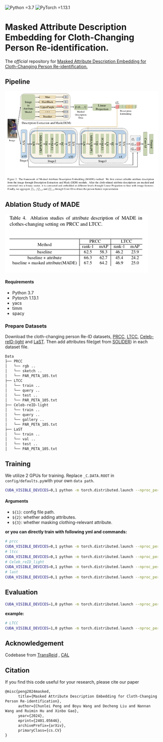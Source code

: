 ![Python =3.7](https://img.shields.io/badge/Python-=3.7-yellow.svg)
![PyTorch =1.13.1](https://img.shields.io/badge/PyTorch-=1.13.1-blue.svg)

# Masked Attribute Description Embedding for Cloth-Changing Person Re-identification.
The *official* repository for  [Masked Attribute Description Embedding for Cloth-Changing Person Re-identification.](http://arxiv.org/abs/2401.05646)

## Pipeline

![framework](figs/framework.png)

## Ablation Study of MADE

![framework](figs/ablation.png)



#### Requirements
- Python 3.7
- Pytorch 1.13.1
- yacs
- timm
- spacy

### Prepare Datasets


Download the cloth-changing person Re-ID datasets, [PRCC](http://www.isee-ai.cn/%7Eyangqize/clothing.html), [LTCC](https://naiq.github.io/LTCC_Perosn_ReID.html), [Celeb-reID-light](https://github.com/Huang-3/Celeb-reID) and [LaST](https://github.com/shuxjweb/last.git). Then add attributes file(get from [SOLIDER](/data/PycharmProjects/MADE/SOLIDER/README.md)) in each dataset file. 


```
Data
├── PRCC
│   └── rgb ..
│   └── sketch ..
│   └── PAR_PETA_105.txt 
├── LTCC
│   └── train ..
│   └── query ..
│   └── test ..
│   └── PAR_PETA_105.txt 
├── Celeb-reID-light
│   └── train ..
│   └── query ..
│   └── gallery ..
│   └── PAR_PETA_105.txt 
├── LaST
│   └── train ..
│   └── val ..
│   └── test ..
│   └── PAR_PETA_105.txt 
```

## Training

We utilize 2 GPUs for training. Replace `_C.DATA.ROOT` in `config/defaults.py`with your own `data path`.

```bash
CUDA_VISIBLE_DEVICES=0,1 python -m torch.distributed.launch --nproc_per_node=2 --master_port 6666 train.py --config_file ${1} DATA.ADD_META ${2} DATA.MASK_META ${3} MODEL.DIST_TRAIN True
```

#### Arguments

- `${1}`: config file path.
- `${2}`: whether adding attributes.
- `${3}`: whether masking clothing-relevant attribute.

**or you can directly train with following  yml and commands:**

```bash
# prcc
CUDA_VISIBLE_DEVICES=0,1 python -m torch.distributed.launch --nproc_per_node=2 --master_port 6666 train.py --config_file configs/prcc/eva02_l_maskmeta_cloth.yml MODEL.DIST_TRAIN True
# ltcc
CUDA_VISIBLE_DEVICES=0,1 python -m torch.distributed.launch --nproc_per_node=2 --master_port 6666 train.py --config_file configs/ltcc/eva02_l_maskmeta_cloth.yml MODEL.DIST_TRAIN True
# Celeb_reID_light
CUDA_VISIBLE_DEVICES=0,1 python -m torch.distributed.launch --nproc_per_node=2 --master_port 6666 train.py --config_file configs/Celeb_light/eva02_l_maskmeta_cloth.yml MODEL.DIST_TRAIN True
# last
CUDA_VISIBLE_DEVICES=0,1 python -m torch.distributed.launch --nproc_per_node=2 --master_port 6666 train.py --config_file configs/last/eva02_l_maskmeta_cloth.yml MODEL.DIST_TRAIN True
```


## Evaluation

```bash
CUDA_VISIBLE_DEVICES=1,0 python -m torch.distributed.launch --nproc_per_node=2 --master_port 6666 test.py --config_file 'choose which config to test' TEST.WEIGHT "('your path of trained checkpoints')"
```

**example:**

```bash
# LTCC
CUDA_VISIBLE_DEVICES=1,0 python -m torch.distributed.launch --nproc_per_node=2 --master_port 6666 test.py --config_file configs/ltcc/eva02_l_maskmeta_cloth.yml TEST.WEIGHT '../logs/ltcc/eva02_meta_cloth_l_best.pth'
```


## Acknowledgement

Codebase from [TransReid](https://github.com/damo-cv/transreid) , [CAL](https://github.com/guxinqian/Simple-CCReID)

## Citation

If you find this code useful for your research, please cite our paper

```
@misc{peng2024masked,
      title={Masked Attribute Description Embedding for Cloth-Changing Person Re-identification}, 
      author={Chunlei Peng and Boyu Wang and Decheng Liu and Nannan Wang and Ruimin Hu and Xinbo Gao},
      year={2024},
      eprint={2401.05646},
      archivePrefix={arXiv},
      primaryClass={cs.CV}
}
```

